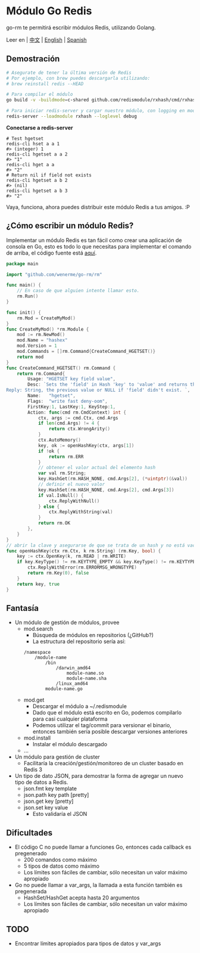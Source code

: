 # Módulo Go Redis
go-rm te permitirá escribir módulos Redis, utilizando Golang.

Leer en | [中文](./README-zh_CN.md) | [English](./README.md) | [Spanish](./README-es.md)

## Demostración

```bash
# Asegurate de tener la última versión de Redis
# Por ejemplo, con brew puedes descargarla utilizando:
# brew reinstall redis --HEAD

# Para compilar el módulo
go build -v -buildmode=c-shared github.com/redismodule/rxhash/cmd/rxhash

# Para iniciar redis-server y cargar nuestro módulo, con logging en modo de depuración:
redis-server --loadmodule rxhash --loglevel debug
```

__Conectarse a redis-server__

```
# Test hgetset
redis-cli hset a a 1
#> (integer) 1
redis-cli hgetset a a 2
#> "1"
redis-cli hget a a
#> "2"
# Return nil if field not exists
redis-cli hgetset a b 2
#> (nil)
redis-cli hgetset a b 3
#> "2"
```

Vaya, funciona, ahora puedes distribuir este módulo Redis a tus amigos. :P

## ¿Cómo escribir un módulo Redis?

Implementar un módulo Redis es tan fácil como crear una aplicación de consola en Go, esto es todo lo que necesitas para implementar el comando de arriba, el código fuente está [aquí](https://github.com/wenerme/go-rm/blob/master/modules/hashex/hashex.go).

```go
package main

import "github.com/wenerme/go-rm/rm"

func main() {
    // En caso de que alguien intente llamar esto.
    rm.Run()
}

func init() {
    rm.Mod = CreateMyMod()
}
func CreateMyMod() *rm.Module {
    mod := rm.NewMod()
    mod.Name = "hashex"
    mod.Version = 1
    mod.Commands = []rm.Command{CreateCommand_HGETSET()}
    return mod
}
func CreateCommand_HGETSET() rm.Command {
	return rm.Command{
		Usage: "HGETSET key field value",
		Desc: `Sets the 'field' in Hash 'key' to 'value' and returns the previous value, if any.
Reply: String, the previous value or NULL if 'field' didn't exist. `,
		Name:   "hgetset",
		Flags:  "write fast deny-oom",
		FirstKey:1, LastKey:1, KeyStep:1,
		Action: func(cmd rm.CmdContext) int {
			ctx, args := cmd.Ctx, cmd.Args
			if len(cmd.Args) != 4 {
				return ctx.WrongArity()
			}
			ctx.AutoMemory()
			key, ok := openHashKey(ctx, args[1])
			if !ok {
				return rm.ERR
			}
			// obtener el valor actual del elemento hash
			var val rm.String;
			key.HashGet(rm.HASH_NONE, cmd.Args[2], (*uintptr)(&val))
            // definir el nuevo valor
			key.HashSet(rm.HASH_NONE, cmd.Args[2], cmd.Args[3])
			if val.IsNull() {
				ctx.ReplyWithNull()
			} else {
				ctx.ReplyWithString(val)
			}
			return rm.OK
		},
	}
}
// abrir la clave y asegurarse de que se trata de un hash y no está vacía
func openHashKey(ctx rm.Ctx, k rm.String) (rm.Key, bool) {
	key := ctx.OpenKey(k, rm.READ | rm.WRITE)
	if key.KeyType() != rm.KEYTYPE_EMPTY && key.KeyType() != rm.KEYTYPE_HASH {
		ctx.ReplyWithError(rm.ERRORMSG_WRONGTYPE)
		return rm.Key(0), false
	}
	return key, true
}
```

## Fantasía

* Un módulo de gestión de módulos, provee
    * mod.search
        * Búsqueda de módulos en repositorios (¿GitHub?)
        * La estructura del repositorio sería así:
        ```
        /namespace
            /module-name
                /bin
                    /darwin_amd64
                        module-name.so
                        module-name.sha
                    /linux_amd64
                module-name.go     
        ```
    * mod.get
        * Descargar el módulo a ~/.redismodule
        * Dado que el módulo está escrito en Go, podemos compilarlo para casi cualquier plataforma
        * Podemos utilizar el tag/commit para versionar el binario, entonces también sería posible descargar versiones anteriores
    * mod.install
        * Instalar el módulo descargado
    * ...
* Un módulo para gestión de cluster
    * Facilitaría la creación/gestión/monitoreo de un cluster basado en Redis 3
* Un tipo de dato JSON, para demostrar la forma de agregar un nuevo tipo de datos a Redis.
    * json.fmt key template
    * json.path key path \[pretty]
    * json.get key \[pretty]
    * json.set key value
        * Esto validaría el JSON

## Dificultades
* El código C no puede llamar a funciones Go, entonces cada callback es pregenerado
    * 200 comandos como máximo
    * 5 tipos de datos como máximo
    * Los límites son fáciles de cambiar, sólo necesitan un valor máximo apropiado
* Go no puede llamar a var_args, la llamada a esta función también es pregenerada
    * HashSet/HashGet acepta hasta 20 argumentos
    * Los límites son fáciles de cambiar, sólo necesitan un valor máximo apropiado

## TODO

* Encontrar límites apropiados para tipos de datos y var_args

